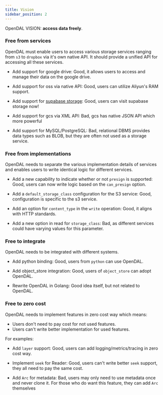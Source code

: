 ```yaml
---
title: Vision
sidebar_position: 2
---
```


OpenDAL VISION: **access data freely**.

### Free from services

OpenDAL must enable users to access various storage services ranging from `s3` to `dropbox` via it's own native API. It should provide a unified API for accessing all these services.

- Add support for google drive: Good, it allows users to access and manage their data on the google drive.
- Add support for oss via native API: Good, users can utilize Aliyun's RAM support.
- Add support for [supabase storage](https://supabase.com/docs/guides/storage): Good, users can visit supabase storage now!


- Add support for gcs via XML API: Bad, gcs has native JSON API which more powerful
- Add support for MySQL/PostgreSQL: Bad, relational DBMS provides data types such as BLOB, but they are often not used as a storage service.

### Free from implementations

OpenDAL needs to separate the various implementation details of services and enables users to write identical logic for different services.

- Add a new capability to indicate whether or not `presign` is supported: Good, users can now write logic based on the `can_presign` option.
- Add a `default_storage_class` configuration for the S3 service: Good, configuration is specific to the s3 service.
- Add an option for `content_type` in the `write` operation: Good, it aligns with HTTP standards.


- Add a new option in read for `storage_class`: Bad, as different services could have varying values for this parameter.

### Free to integrate

OpenDAL needs to be integrated with different systems.

- Add python binding: Good, users from `python` can use OpenDAL.
- Add object_store integration: Good, users of `object_store` can adopt OpenDAL.


- Rewrite OpenDAL in Golang: Good idea itself, but not related to OpenDAL.

### Free to zero cost

OpenDAL needs to implement features in zero cost way which means:

- Users don't need to pay cost for not used features.
- Users can't write better implementation for used features.

For examples:

- Add `layer` support: Good, users can add logging/metrics/tracing in zero cost way.
- Implement `seek` for Reader: Good, users can't write better `seek` support, they all need to pay the same cost.


- Add `Arc` for metadata: Bad, users may only need to use metadata once and never clone it. For those who do want this feature, they can add `Arc` themselves
